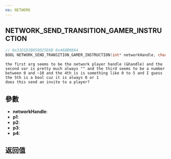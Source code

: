```yaml
---
ns: NETWORK
---
```

## NETWORK_SEND_TRANSITION_GAMER_INSTRUCTION

```c
// 0x31D1D2B858D25E6B 0x468B0884
BOOL NETWORK_SEND_TRANSITION_GAMER_INSTRUCTION(int* networkHandle, char* p1, int p2, int p3, BOOL p4);
```

```
the first arg seems to be the network player handle (&handle) and the second var is pretty much always "" and the third seems to be a number between 0 and ~10 and the 4th is is something like 0 to 5 and I guess the 5th is a bool cuz it is always 0 or 1  
does this send an invite to a player?  
```

## 參數
* **networkHandle**: 
* **p1**: 
* **p2**: 
* **p3**: 
* **p4**: 

## 返回值
